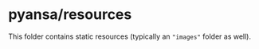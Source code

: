 # pyansa/resources

This folder contains static resources (typically an `"images"` folder as well).
